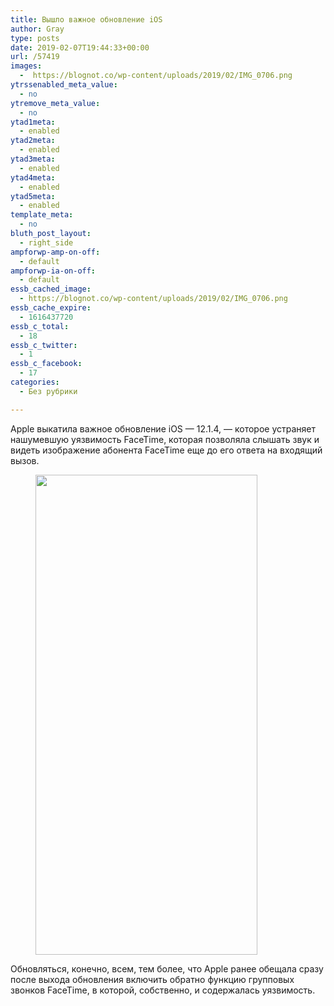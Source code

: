 ```yaml
---
title: Вышло важное обновление iOS
author: Gray
type: posts
date: 2019-02-07T19:44:33+00:00
url: /57419
images:
  -  https://blognot.co/wp-content/uploads/2019/02/IMG_0706.png
ytrssenabled_meta_value:
  - no
ytremove_meta_value:
  - no
ytad1meta:
  - enabled
ytad2meta:
  - enabled
ytad3meta:
  - enabled
ytad4meta:
  - enabled
ytad5meta:
  - enabled
template_meta:
  - no
bluth_post_layout:
  - right_side
ampforwp-amp-on-off:
  - default
ampforwp-ia-on-off:
  - default
essb_cached_image:
  - https://blognot.co/wp-content/uploads/2019/02/IMG_0706.png
essb_cache_expire:
  - 1616437720
essb_c_total:
  - 18
essb_c_twitter:
  - 1
essb_c_facebook:
  - 17
categories:
  - Без рубрики

---
```








Apple выкатила важное обновление iOS — 12.1.4, — которое устраняет нашумевшую уязвимость FaceTime, которая позволяла слышать звук и видеть изображение абонента FaceTime еще до его ответа на входящий вызов.

<div class="wp-block-image">
  <figure class="aligncenter is-resized"><img data-attachment-id="57420" data-permalink="https://blognot.co/57419/img_0706" data-orig-file="https://i2.wp.com/blognot.co/wp-content/uploads/2019/02/IMG_0706.png?fit=1242%2C2688&ssl=1" data-orig-size="1242,2688" data-comments-opened="1" data-image-meta="{&quot;aperture&quot;:&quot;0&quot;,&quot;credit&quot;:&quot;&quot;,&quot;camera&quot;:&quot;&quot;,&quot;caption&quot;:&quot;&quot;,&quot;created_timestamp&quot;:&quot;0&quot;,&quot;copyright&quot;:&quot;&quot;,&quot;focal_length&quot;:&quot;0&quot;,&quot;iso&quot;:&quot;0&quot;,&quot;shutter_speed&quot;:&quot;0&quot;,&quot;title&quot;:&quot;&quot;,&quot;orientation&quot;:&quot;0&quot;}" data-image-title="IMG_0706" data-image-description="" data-medium-file="https://i2.wp.com/blognot.co/wp-content/uploads/2019/02/IMG_0706.png?fit=139%2C300&ssl=1" data-large-file="https://i2.wp.com/blognot.co/wp-content/uploads/2019/02/IMG_0706.png?fit=473%2C1024&ssl=1" src="https://i2.wp.com/blognot.co/wp-content/uploads/2019/02/IMG_0706.png?fit=473%2C1024&ssl=1" alt="" class="wp-image-57420" width="355" height="768" srcset="https://i2.wp.com/blognot.co/wp-content/uploads/2019/02/IMG_0706.png?w=1242&ssl=1 1242w, https://i2.wp.com/blognot.co/wp-content/uploads/2019/02/IMG_0706.png?resize=139%2C300&ssl=1 139w, https://i2.wp.com/blognot.co/wp-content/uploads/2019/02/IMG_0706.png?resize=768%2C1662&ssl=1 768w, https://i2.wp.com/blognot.co/wp-content/uploads/2019/02/IMG_0706.png?resize=473%2C1024&ssl=1 473w, https://i2.wp.com/blognot.co/wp-content/uploads/2019/02/IMG_0706.png?resize=231%2C500&ssl=1 231w, https://i2.wp.com/blognot.co/wp-content/uploads/2019/02/IMG_0706.png?resize=739%2C1600&ssl=1 739w, https://i2.wp.com/blognot.co/wp-content/uploads/2019/02/IMG_0706.png?resize=370%2C800&ssl=1 370w" sizes="(max-width: 355px) 100vw, 355px" /></figure>


Обновляться, конечно, всем, тем более, что Apple ранее обещала сразу после выхода обновления включить обратно функцию групповых звонков FaceTime, в которой, собственно, и содержалась уязвимость.